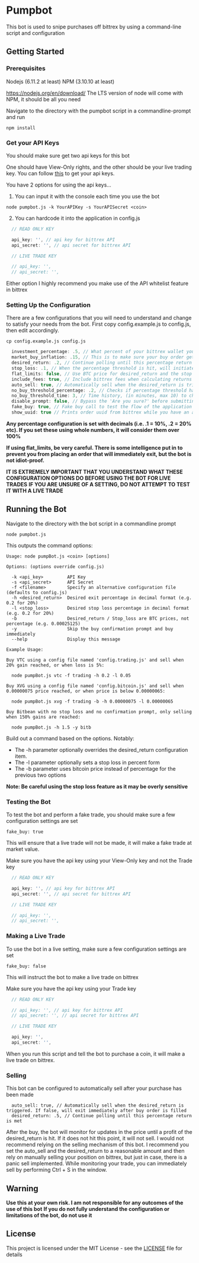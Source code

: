# Pumpbot

This bot is used to snipe purchases off bittrex by using a command-line script and configuration

## Getting Started

### Prerequisites

Nodejs (6.11.2 at least)
NPM (3.10.10 at least)

https://nodejs.org/en/download/
The LTS version of node will come with NPM, it should be all you need

Navigate to the directory with the pumpbot script in a commandline-prompt and run
```
npm install
```

### Get your API Keys
You should make sure get two api keys for this bot

One should have View-Only rights, and the other should be your live trading key.
You can follow [this](https://coinigy.freshdesk.com/support/solutions/articles/1000087495-how-do-i-find-my-api-key-on-bittrex-com-) to get your api keys.

You have 2 options for using the api keys...
1. You can input it with the console each time you use the bot
```
node pumpbot.js -k YourAPIKey -s YourAPISecret <coin>
```
2. You can hardcode it into the application in config.js
```javascript
  // READ ONLY KEY

  api_key: '', // api key for bittrex API
  api_secret: '', // api secret for bittrex API

  // LIVE TRADE KEY

  // api_key: '',
  // api_secret: '',
```

Either option I highly recommend you make use of the API whitelist feature in bittrex

### Setting Up the Configuration

There are a few configurations that you will need to understand and change to satisfy your needs from the bot.
First copy config.example.js to config.js, then edit accordingly.

```
cp config.example.js config.js
```

```javascript
  investment_percentage: .5, // What percent of your bittrex wallet you want to invest, in BTC
  market_buy_inflation: .15, // This is to make sure your buy order gets in. Sets the market buy to current price + inflation percentage
  desired_return: .2, // Continue polling until this percentage return is met
  stop_loss: .1, // When the percentage threshold is hit, will initiate a market sell
  flat_limits: false, // Use BTC price for desired_return and the stop loss figures, instead of percentage.
  include_fees: true, // Include bittrex fees when calculating returns
  auto_sell: true, // Automatically sell when the desired_return is triggered. If false, will exit immediately after buy order is filled
  no_buy_threshold_percentage: .2, // Checks if percentage threshold has passed within no_buy_threshold time. If it does pass it, it will fail to buy
  no_buy_threshold_time: 3, // Time history, (in minutes, max 10) to check against no_buy_threshold_percentage. i.e DOGE gained 20% within 3 minutes, the bot will not buy
  disable_prompt: false, // Bypass the 'Are you sure?' before submitting the buy
  fake_buy: true, // Fake buy call to test the flow of the application without using your real portfolio
  show_uuid: true // Prints order uuid from bittrex while you have an active order polling
```
**Any percentage configuration is set with decimals (i.e. .1 = 10%, .2 = 20% etc). If you set these using whole numbers, it will consider them over 100%**

**If using flat_limits, be very careful. There is some intelligence put in to prevent you from placing an order that will immediately exit, but the bot is not idiot-proof.**

**IT IS EXTREMELY IMPORTANT THAT YOU UNDERSTAND WHAT THESE CONFIGURATION OPTIONS DO BEFORE USING THE BOT FOR LIVE TRADES**
**IF YOU ARE UNSURE OF A SETTING, DO NOT ATTEMPT TO TEST IT WITH A LIVE TRADE**

## Running the Bot

Navigate to the directory with the bot script in a commandline prompt
```
node pumpbot.js
```

This outputs the command options:

```
Usage: node pumpBot.js <coin> [options]

Options: (options override config.js)

  -k <api_key>         API Key
  -s <api_secret>      API Secret
  -f <filename>        Specify an alternative configuration file (defaults to config.js)
  -h <desired_return>  Desired exit percentage in decimal format (e.g. 0.2 for 20%)
  -l <stop_loss>       Desired stop loss percentage in decimal format (e.g. 0.2 for 20%)
  -b                   Desired_return / Stop_loss are BTC prices, not percentage (e.g. 0.00025125)
  -y                   Skip the buy confirmation prompt and buy immediately
  --help               Display this message

Example Usage:

Buy VTC using a config file named 'config.trading.js' and sell when 20% gain reached, or when loss is 5%:

  node pumpBot.js vtc -f trading -h 0.2 -l 0.05

Buy XVG using a config file named 'config.bitcoin.js' and sell when 0.00000075 price reached, or when price is below 0.00000065:

  node pumpBot.js xvg -f trading -b -h 0.00000075 -l 0.00000065

Buy Bitbean with no stop loss and no confirmation prompt, only selling when 150% gains are reached:

  node pumpBot.js -h 1.5 -y bitb
```

Build out a command based on the options. Notably:
* The -h parameter optionally overrides the desired_return configuration item.
* The -l parameter optionally sets a stop loss in percent form
* The -b parameter uses bitcoin price instead of percentage for the previous two options

**Note: Be careful using the stop loss feature as it may be overly sensitive**

### Testing the Bot
To test the bot and perform a fake trade, you should make sure a few configuration settings are set

```
fake_buy: true
```
This will ensure that a live trade will not be made, it will make a fake trade at market value.

Make sure you have the api key using your View-Only key and not the Trade key

```javascript
  // READ ONLY KEY

  api_key: '', // api key for bittrex API
  api_secret: '', // api secret for bittrex API

  // LIVE TRADE KEY

  // api_key: '',
  // api_secret: '',
```
### Making a Live Trade

To use the bot in a live setting, make sure a few configuration settings are set

```
fake_buy: false
```
This will instruct the bot to make a live trade on bittrex


Make sure you have the api key using your Trade key

```javascript
  // READ ONLY KEY

  // api_key: '', // api key for bittrex API
  // api_secret: '', // api secret for bittrex API

  // LIVE TRADE KEY

  api_key: '',
  api_secret: '',
```
When you run this script and tell the bot to purchase a coin, it will make a live trade on bittrex.

### Selling
This bot can be configured to automatically sell after your purchase has been made
```
  auto_sell: true, // Automatically sell when the desired_return is triggered. If false, will exit immediately after buy order is filled
  desired_return: .5, // Continue polling until this percentage return is met
```
After the buy, the bot will monitor for updates in the price until a profit of the desired_return is hit. If it does not hit this point, it will not sell.
I would not recommend relying on the selling mechanism of this bot. I recommend you set the auto_sell and the desired_return to a reasonable amount and then rely on manually selling your position on bittrex, but just in case, there is a panic sell implemented. While monitoring your trade, you can immediately sell by performing Ctrl + S in the window.

## Warning
**Use this at your own risk. I am not responsible for any outcomes of the use of this bot**
**If you do not fully understand the configuration or limitations of the bot, do not use it**

## License

This project is licensed under the MIT License - see the [LICENSE](LICENSE) file for details
